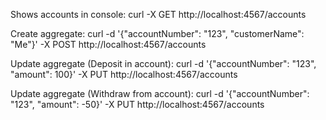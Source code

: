Shows accounts in console:
curl -X GET http://localhost:4567/accounts

Create aggregate:
curl -d '{"accountNumber": "123", "customerName": "Me"}' -X POST http://localhost:4567/accounts


Update aggregate (Deposit in account):
curl -d '{"accountNumber": "123", "amount": 100}' -X PUT http://localhost:4567/accounts


Update aggregate (Withdraw from account):
curl -d '{"accountNumber": "123", "amount": -50}' -X PUT http://localhost:4567/accounts
